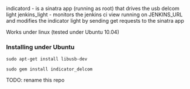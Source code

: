 indicatord - is a sinatra app (running as root) that drives the usb delcom light
jenkins_light -  monitors the jenkins ci view running on JENKINS_URL and modifies the indicator light by sending get requests to the sinatra app

Works under linux (tested under Ubuntu 10.04)

### Installing under Ubuntu
```
sudo apt-get install libusb-dev
```

```
sudo gem install indicator_delcom
```

TODO: rename this repo
